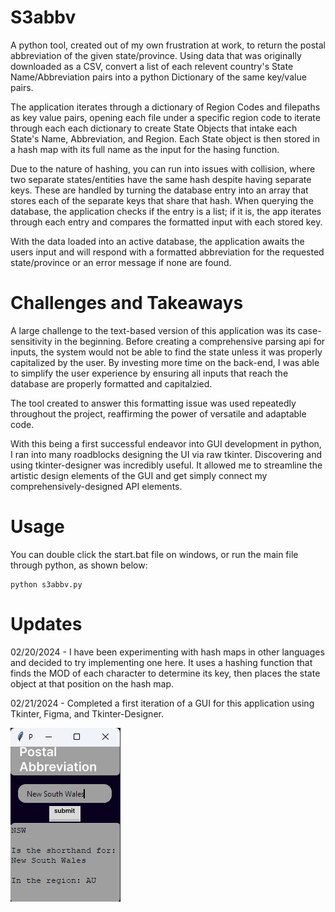 # S3abbv

A python tool, created out of my own frustration at work, to return the postal abbreviation of the given state/province. Using data that was originally downloaded as a CSV, convert a list of each relevent country's State Name/Abbreviation pairs into a python Dictionary of the same key/value pairs.

The application iterates through a dictionary of Region Codes and filepaths as key value pairs, opening each file under a specific region code to iterate through each each dictionary to create State Objects that intake each State's Name, Abbreviation, and Region. Each State object is then stored in a hash map with its full name as the input for the hasing function.

Due to the nature of hashing, you can run into issues with collision, where two separate states/entities have the same hash despite having separate keys. These are handled by turning the database entry into an array that stores each of the separate keys that share that hash. When querying the database, the application checks if the entry is a list; if it is, the app iterates through each entry and compares the formatted input with each stored key.

With the data loaded into an active database, the application awaits the users input and will respond with a formatted abbreviation for the requested state/province or an error message if none are found.

# Challenges and Takeaways

A large challenge to the text-based version of this application was its case-sensitivity in the beginning. Before creating a comprehensive parsing api for inputs, the system would not be able to find the state unless it was properly capitalized by the user. By investing more time on the back-end, I was able to simplify the user experience by ensuring all inputs that reach the database are properly formatted and capitalzied.

The tool created to answer this formatting issue was used repeatedly throughout the project, reaffirming the power of versatile and adaptable code.

With this being a first successful endeavor into GUI development in python, I ran into many roadblocks designing the UI via raw tkinter. Discovering and using tkinter-designer was incredibly useful. It allowed me to streamline the artistic design elements of the GUI and get simply connect my comprehensively-designed API elements.

# Usage

You can double click the start.bat file on windows, or run the main file through python, as shown below:

```
python s3abbv.py
```

# Updates

02/20/2024 - I have been experimenting with hash maps in other languages and decided to try implementing one here. It uses a hashing function that finds the MOD of each character to determine its key, then places the state object at that position on the hash map.

02/21/2024 - Completed a first iteration of a GUI for this application using Tkinter, Figma, and Tkinter-Designer.

![A smal window with a dark purple background, a grey rectangle with white text declaring the app's purpose "Postal Abbreviation. A smaller grey text input box to enter the state you want to look up, a single submit button underneath the input box, and a larger grey box that holds the application's output. ](assets/image.png)
